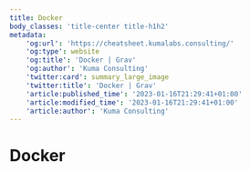 ```yaml
---
title: Docker
body_classes: 'title-center title-h1h2'
metadata:
    'og:url': 'https://cheatsheet.kumalabs.consulting/'
    'og:type': website
    'og:title': 'Docker | Grav'
    'og:author': 'Kuma Consulting'
    'twitter:card': summary_large_image
    'twitter:title': 'Docker | Grav'
    'article:published_time': '2023-01-16T21:29:41+01:00'
    'article:modified_time': '2023-01-16T21:29:41+01:00'
    'article:author': 'Kuma Consulting'
---
```


# Docker

